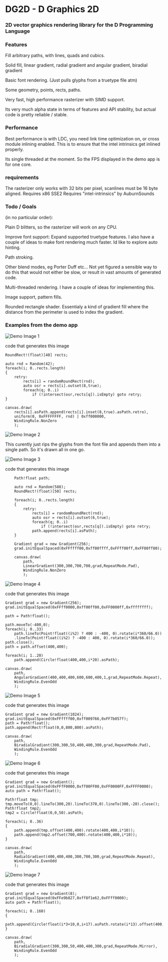 # DG2D - D Graphics 2D
### 2D vector graphics rendering library for the D Programming Language

### Features

Fill arbitrary paths, with lines, quads and cubics.

Solid fill, linear gradient, radial gradient and angular gradient, biradial gradient


Basic font rendering. (Just pulls glyphs from a truetype file atm)

Some geometry, points, rects, paths.

Very fast, high performance rasterizer with SIMD support.

Its very much alpha state in terms of features and API stability, but actual code is pretty reliable / stable.

### Performance

Best performance is with LDC, you need link time optimization on, or cross module inlining enabled. This is to ensure that the intel intrinsics get inlined properly.

Its single threaded at the moment. So the FPS displayed in the demo app is for one core.

### requirements

The rasterizer only works with 32 bits per pixel, scanlines must be 16 byte aligned. 
Requires x86 SSE2
Requires "intel-intrinsics" by AuburnSounds

### Todo / Goals

(in no particular order):

Plain D blitters, so the rasterizer will work on any CPU.

Improve font support: Expand supported truetype features. I also have a couple of ideas to make font rendering much faster. Id like to explore auto hinting.

Path stroking.

Other blend modes, eg Porter Duff etc... Not yet figured a sensible way to do this that would not either be slow, or result in vast amounts of generated code.

Multi-threaded rendering. I have a couple of ideas for implementing this.

Image support, pattern fills.

Rounded rectangle shader. Essentialy a kind of gradient fill where the distance from the perimeter is used to index the gradient.

### Examples from the demo app

![Demo Image 1](/images/Image1.png)

code that generates this image

```
RoundRect!(float)[40] rects;

auto rnd = Random(42);
foreach(i; 0..rects.length)
{
    retry:
        rects[i] = randomRoundRect(rnd);
        auto osr = rects[i].outset(8,true);
        foreach(q; 0..i)
            if (!intersect(osr,rects[q]).isEmpty) goto retry; 
}

canvas.draw(
    rects[i].asPath.append(rects[i].inset(8,true).asPath.retro),
    uniform(0, 0xFFFFFFFF, rnd) | 0xff000000,
    WindingRule.NonZero
    );
```

![Demo Image 2](/images/Image2.png)

This curently just rips the glyphs from the font file and appends them into a single path. So it's drawn all in one go.

![Demo Image 3](/images/Image3.png)

code that generates this image

```
    Path!float path;

    auto rnd = Random(588);
    RoundRect!(float)[50] rects;

    foreach(i; 0..rects.length)
    {
        retry:
            rects[i] = randomRoundRect(rnd);
            auto osr = rects[i].outset(6,true);
            foreach(q; 0..i)
                if (!intersect(osr,rects[q]).isEmpty) goto retry;
            path.append(rects[i].asPath);
    }

    Gradient grad = new Gradient(256);       
    grad.initEqualSpaced(0xFFffff00,0xff00ffff,0xFFff00ff,0xFF80ff80);

    canvas.draw(
        path,
        LinearGradient(300,300,700,700,grad,RepeatMode.Pad),
        WindingRule.NonZero
        );
```

![Demo Image 4](/images/Image4.png)

code that generates this image

```
Gradient grad = new Gradient(256);       
grad.initEqualSpaced(0xFFff0000,0xff00ff00,0xFF0000ff,0xffffffff);

path = Path!float();

path.moveTo(-400,0);
foreach(i; 0..33)
    path.lineTo(Point!float((i%2) ? 400 : -400, 0).rotate(i*360/66.0))
    .lineTo(Point!float((i%2) ? -400 : 400, 0).rotate(i*360/66.0));
path.close();
path = path.offset(400,400);

foreach(i; 1..20)
    path.append(Circle!float(400,400,i*20).asPath);

canvas.draw(
    path,
    AngularGradient(400,400,400,600,600,400,1,grad,RepeatMode.Repeat),
    WindingRule.EvenOdd
    );
```

![Demo Image 5](/images/Image5.png)

code that generates this image

```
Gradient grad = new Gradient(1024);       
grad.initEqualSpaced(0xFFffff00,0xff009766,0xFF7b057f);
path = Path!float();
path.append(Rect!float(0,0,800,800).asPath);

canvas.draw(
    path,
    BiradialGradient(300,300,50,400,400,300,grad,RepeatMode.Pad),
    WindingRule.EvenOdd
    );

```

![Demo Image 6](/images/Image6.png)

code that generates this image

```
Gradient grad = new Gradient();
grad.initEqualSpaced(0xFFfF0000,0xff00FF00,0xFF0000FF,0xFFFF0000);      
auto path = Path!float();

Path!float tmp;
tmp.moveTo(0,0).lineTo(300,20).lineTo(370,0).lineTo(300,-20).close();
Path!float tmp2;
tmp2 = Circle!float(0,0,50).asPath;

foreach(i; 0..36)
{
    path.append(tmp.offset(400,400).rotate(400,400,i*10));
    path.append(tmp2.offset(700,400).rotate(400,400,i*10));
}

canvas.draw(
    path,
    RadialGradient(400,400,400,300,700,300,grad,RepeatMode.Repeat),
    WindingRule.EvenOdd
    );

```

![Demo Image 7](/images/Image7.png)

code that generates this image

```
Gradient grad = new Gradient(8);       
grad.initEqualSpaced(0xFFe9b827,0xff8f1e62,0xFFff0000);
auto path = Path!float();

foreach(i; 0..160)
{
    path.append(Circle!float(i*3+10,0,i+17).asPath.rotate(i*13).offset(400,400));
}

canvas.draw(
    path,
    BiradialGradient(300,300,50,400,400,300,grad,RepeatMode.Mirror),
    WindingRule.EvenOdd
    );
```

